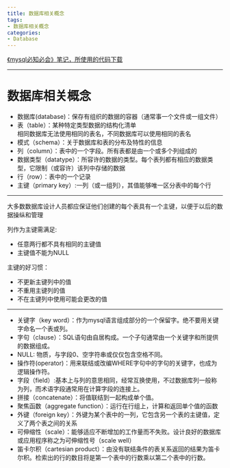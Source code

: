 ```yaml
---
title: 数据库相关概念
tags: 
- 数据库相关概念
categories: 
- Database
---
```


[《mysql必知必会》笔记，所使用的代码下载](https://download.csdn.net/download/masorl/10816192)
___
# 数据库相关概念

- 数据库(database)：保存有组织的数据的容器（通常事一个文件或一组文件）
- 表（table）：某种特定类型数据的结构化清单  
相同数据库无法使用相同的表名，不同数据库可以使用相同的表名
- 模式（schema）：关于数据库和表的分布及特性的信息
- 列（column）：表中的一个字段。所有表都是由一个或多个列组成的
- 数据类型（datatype）：所容许的数据的类型。每个表列都有相应的数据类型，它限制（或容许）该列中存储的数据
- 行（row）：表中的一个记录
- 主键（primary key）:一列（或一组列），其值能够唯一区分表中的每个行  

---
大多数数据库设计人员都应保证他们创建的每个表具有一个主键，以便于以后的数据操纵和管理  

列作为主键需满足:  
- 任意两行都不具有相同的主键值  
- 主键值不能为NULL  

主键的好习惯：  
- 不更新主键列中的值  
- 不重用主键列的值  
- 不在主键列中使用可能会更改的值
---

- 关键字（key word）：作为mysql语言组成部分的一个保留字。绝不要用关键字命名一个表或列。
- 字句（clause）：SQL语句由自居构成。一个子句通常由一个关键字和所提供的数据组成。
- NULL: 物质，与字段0、空字符串或仅仅包含空格不同。
- 操作符(operator)：用来联结或改编WHERE字句中的字句的关键字，也成为逻辑操作符。
- 字段（field）:基本上与列的意思相同，经常互换使用，不过数据库列一般称为列，而术语字段通常用在计算字段的连接上。
- 拼接（concatenate）：将值联结到一起构成单个值。
- 聚焦函数（aggregate function）：运行在行组上，计算和返回单个值的函数
- 外键（foreign key）：外键为某个表中的一列，它包含另一个表的主键值，定义了两个表之间的关系
- 可伸缩性（scale）：能够适应不断增加的工作量而不失败。设计良好的数据库或应用程序称之为可伸缩性号（scale well）
- 笛卡尔积（cartesian product）：由没有联结条件的表关系返回的结果为笛卡尔积。检索出的行的数目将是第一个表中的行数乘以第二个表中的行数。

